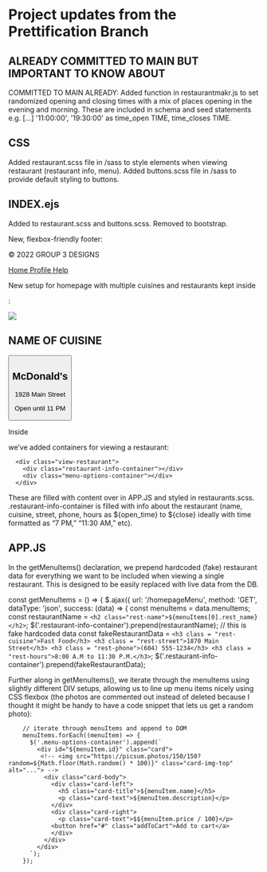 # Project updates from the Prettification Branch #

## ALREADY COMMITTED TO MAIN BUT IMPORTANT TO KNOW ABOUT ##

  COMMITTED TO MAIN ALREADY: Added function in restaurantmakr.js to set randomized opening and closing times with a mix of places opening in the evening and morning. These are included in schema and seed statements e.g. […] '11:00:00', '19:30:00' as time_open TIME, time_closes TIME.


## CSS ##

Added restaurant.scss file in /sass to style elements when viewing restaurant (restaurant info, menu).
Added buttons.scss file in /sass to provide default styling to buttons.


## INDEX.ejs ##

Added <link> to restaurant.scss and buttons.scss.
Removed <link> to bootstrap.

New, flexbox-friendly footer:

 <footer><p>© 2022 GROUP 3 DESIGNS</p>
    <div class = "footer-links">
    <a href="/">
      Home
    </a>
    <a href="/">
      Profile
    </a>
    <a href="/">
      Help
    </a>
  </div>
  </footer>

New setup for homepage with multiple cuisines and restaurants kept inside <div class=“treat-container”>:

<main>
  <div class = “treat-container”>
    <div class = “cuisine-container”>
    <!-- Multiple cuisines are listed here as articles. -->
      <article>
        <img class = “article-img” src=[link to food hero pic from github]”>
        <h1>NAME OF CUISINE</h1>
      </article>
    </div>
    <div class="restaurant-container">
      <!-- Multiple restaurants are listed here as articles. Enclose with button tags to make the whole thing clickable and enjoy the sitewide button features. -->
      <article><button class = "featured-restaurant">
        <h1>McDonald's</h1>
        <p>1928 Main Street</p>
        <p>Open until 11 PM</p></button>
      </article>
    </div>

Inside <div class = “main-container”> we’ve added containers for viewing a restaurant:

      <div class="view-restaurant">
        <div class="restaurant-info-container"></div>
        <div class="menu-options-container"></div>
      </div>

These are filled with content over in APP.JS and styled in restaurants.scss. .restaurant-info-container is filled with info about the restaurant (name, cuisine, street, phone, hours as ${open_time} to ${close} ideally with time formatted as “7 PM,” “11:30 AM,” etc).


## APP.JS ##

In the getMenuItems() declaration, we prepend hardcoded (fake) restaurant data for everything we want to be included when viewing a single restaurant. This is designed to be easily replaced with live data from the DB.

  const getMenuItems = () => {
    $.ajax({
      url: '/homepageMenu',
      method: 'GET',
      dataType: 'json',
      success: (data) => {
        const menuItems = data.menuItems;
        const restaurantName = `<h2 class="rest-name">${menuItems[0].rest_name}</h2>`;
        $('.restaurant-info-container').prepend(restaurantName);
        // this is fake hardcoded data
        const fakeRestaurantData = `
          <h3 class = "rest-cuisine">Fast Food</h3>
          <h3 class = "rest-street">1870 Main Street</h3>
          <h3 class = "rest-phone">(604) 555-1234</h3>
          <h3 class = "rest-hours">8:00 A.M to 11:30 P.M.</h3>
        `;
        $('.restaurant-info-container').prepend(fakeRestaurantData);

Further along in getMenuItems(), we iterate through the menuItems using slightly different DIV setups, allowing us to line up menu items nicely using CSS flexbox (the photos are commented out instead of deleted because I thought it might be handy to have a code snippet that lets us get a random photo): 

        // iterate through menuItems and append to DOM
        menuItems.forEach((menuItem) => {
          $('.menu-options-container').append(`
            <div id="${menuItem.id}" class="card">
             <!-- <img src="https://picsum.photos/150/150?random=${Math.floor(Math.random() * 100)}" class="card-img-top" alt="..."> -->
              <div class="card-body">
                <div class="card-left">
                  <h5 class="card-title">${menuItem.name}</h5>
                  <p class="card-text">${menuItem.description}</p>
                </div>
                <div class="card-right">
                  <p class="card-text">$${menuItem.price / 100}</p>
                <button href="#" class="addToCart">Add to cart</a>
                </div>
              </div>
            </div>
          `);
        });

